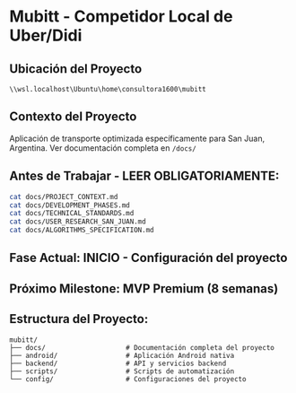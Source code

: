 # Mubitt - Competidor Local de Uber/Didi

## Ubicación del Proyecto
`\\wsl.localhost\Ubuntu\home\consultora1600\mubitt`

## Contexto del Proyecto
Aplicación de transporte optimizada específicamente para San Juan, Argentina.
Ver documentación completa en `/docs/`

## Antes de Trabajar - LEER OBLIGATORIAMENTE:
```bash
cat docs/PROJECT_CONTEXT.md
cat docs/DEVELOPMENT_PHASES.md
cat docs/TECHNICAL_STANDARDS.md
cat docs/USER_RESEARCH_SAN_JUAN.md
cat docs/ALGORITHMS_SPECIFICATION.md
```

## Fase Actual: INICIO - Configuración del proyecto
## Próximo Milestone: MVP Premium (8 semanas)

## Estructura del Proyecto:
```
mubitt/
├── docs/                    # Documentación completa del proyecto
├── android/                 # Aplicación Android nativa
├── backend/                 # API y servicios backend
├── scripts/                 # Scripts de automatización
└── config/                  # Configuraciones del proyecto
```